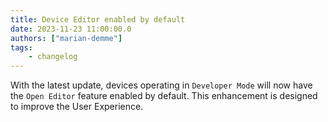 ```yaml
---
title: Device Editor enabled by default
date: 2023-11-23 11:00:00.0
authors: ["marian-demme"]
tags:
    - changelog
---
```


With the latest update, devices operating in `Developer Mode` will now have the `Open Editor` feature enabled by default. This enhancement is designed to improve the User Experience.